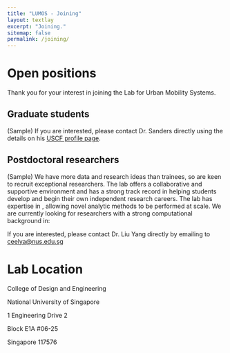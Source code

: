 ```yaml
---
title: "LUMOS - Joining"
layout: textlay
excerpt: "Joining."
sitemap: false
permalink: /joining/
---
```


# Open positions

Thank you for your interest in joining the Lab for Urban Mobility Systems.

## Graduate students

(Sample) If you are interested, please contact Dr. Sanders directly using the details on his [USCF profile page](https://profiles.ucsf.edu/stephan.sanders).

## Postdoctoral researchers

(Sample) We have more data and research ideas than trainees, so are keen to recruit exceptional researchers. The lab offers a collaborative and supportive environment and has a strong track record in helping students develop and begin their own independent research careers. The lab has expertise in 
, allowing novel analytic methods to be performed at scale. We are currently looking for researchers with a strong computational background in:

If you are interested, please contact Dr. Liu Yang directly by emailing to ceelya@nus.edu.sg


# Lab Location

College of Design and Engineering

National University of Singapore

1 Engineering Drive 2

Block E1A #06-25

Singapore 117576

